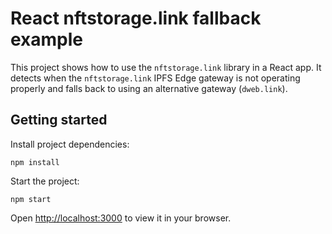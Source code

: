 # React nftstorage.link fallback example

This project shows how to use the `nftstorage.link` library in a React app. It detects when the `nftstorage.link` IPFS Edge gateway is not operating properly and falls back to using an alternative gateway (`dweb.link`).

## Getting started

Install project dependencies:

```
npm install
```

Start the project:

```
npm start
```

Open [http://localhost:3000](http://localhost:3000) to view it in your browser.
